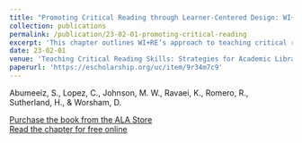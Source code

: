 ```yaml
---
title: "Promoting Critical Reading through Learner-Centered Design: WI+RE’s Approach to Open Online Learning"
collection: publications
permalink: /publication/23-02-01-promoting-critical-reading
excerpt: 'This chapter outlines WI+RE’s approach to teaching critical reading through critical pedagogical practice and values-driven, learner-centered design.'
date: 23-02-01
venue: 'Teaching Critical Reading Skills: Strategies for Academic Librarians, Volume 2'
paperurl: 'https://escholarship.org/uc/item/9r34m7c9'
--- 
```

Abumeeiz, S., Lopez, C., Johnson, M. W., Ravaei, K., Romero, R., Sutherland, H., & Worsham, D.

[Purchase the book from the ALA Store](https://www.alastore.ala.org/content/teaching-critical-reading-skills-strategies-academic-librarians-2-volume-set)  
[Read the chapter for free online](https://escholarship.org/uc/item/9r34m7c9)
